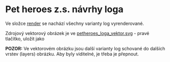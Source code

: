 # Pet heroes z.s. návrhy loga

Ve složce [render] se nachází všechny varianty log vyrenderované.

Zdrojový vektorový obrázek je ve [petheroes_loga_vektor.svg]  - pravé tlačítko, uložit jako

**POZOR:** Ve vektorovém obrázku jsou další varianty log schované do dalších vrstev (layers) obrázku.
Aby byly viditelné, je třeba je přepnout.

[render]:render
[petheroes_loga_vektor.svg]:https://raw.githubusercontent.com/jindrapetrik/petheroes-logo/master/petheroes_loga_vektor.svg
